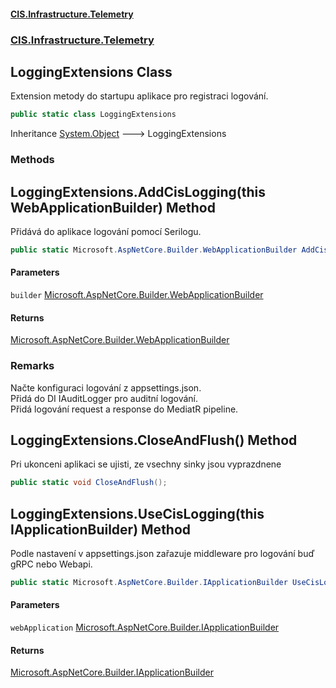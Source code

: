 #### [CIS.Infrastructure.Telemetry](index.md 'index')
### [CIS.Infrastructure.Telemetry](CIS.Infrastructure.Telemetry.md 'CIS.Infrastructure.Telemetry')

## LoggingExtensions Class

Extension metody do startupu aplikace pro registraci logování.

```csharp
public static class LoggingExtensions
```

Inheritance [System.Object](https://docs.microsoft.com/en-us/dotnet/api/System.Object 'System.Object') &#129106; LoggingExtensions
### Methods

<a name='CIS.Infrastructure.Telemetry.LoggingExtensions.AddCisLogging(thisMicrosoft.AspNetCore.Builder.WebApplicationBuilder)'></a>

## LoggingExtensions.AddCisLogging(this WebApplicationBuilder) Method

Přidává do aplikace logování pomocí Serilogu.

```csharp
public static Microsoft.AspNetCore.Builder.WebApplicationBuilder AddCisLogging(this Microsoft.AspNetCore.Builder.WebApplicationBuilder builder);
```
#### Parameters

<a name='CIS.Infrastructure.Telemetry.LoggingExtensions.AddCisLogging(thisMicrosoft.AspNetCore.Builder.WebApplicationBuilder).builder'></a>

`builder` [Microsoft.AspNetCore.Builder.WebApplicationBuilder](https://docs.microsoft.com/en-us/dotnet/api/Microsoft.AspNetCore.Builder.WebApplicationBuilder 'Microsoft.AspNetCore.Builder.WebApplicationBuilder')

#### Returns
[Microsoft.AspNetCore.Builder.WebApplicationBuilder](https://docs.microsoft.com/en-us/dotnet/api/Microsoft.AspNetCore.Builder.WebApplicationBuilder 'Microsoft.AspNetCore.Builder.WebApplicationBuilder')

### Remarks
Načte konfiguraci logování z appsettings.json.  
Přidá do DI IAuditLogger pro auditní logování.  
Přidá logování request a response do MediatR pipeline.

<a name='CIS.Infrastructure.Telemetry.LoggingExtensions.CloseAndFlush()'></a>

## LoggingExtensions.CloseAndFlush() Method

Pri ukonceni aplikaci se ujisti, ze vsechny sinky jsou vyprazdnene

```csharp
public static void CloseAndFlush();
```

<a name='CIS.Infrastructure.Telemetry.LoggingExtensions.UseCisLogging(thisMicrosoft.AspNetCore.Builder.IApplicationBuilder)'></a>

## LoggingExtensions.UseCisLogging(this IApplicationBuilder) Method

Podle nastavení v appsettings.json zařazuje middleware pro logování buď gRPC nebo Webapi.

```csharp
public static Microsoft.AspNetCore.Builder.IApplicationBuilder UseCisLogging(this Microsoft.AspNetCore.Builder.IApplicationBuilder webApplication);
```
#### Parameters

<a name='CIS.Infrastructure.Telemetry.LoggingExtensions.UseCisLogging(thisMicrosoft.AspNetCore.Builder.IApplicationBuilder).webApplication'></a>

`webApplication` [Microsoft.AspNetCore.Builder.IApplicationBuilder](https://docs.microsoft.com/en-us/dotnet/api/Microsoft.AspNetCore.Builder.IApplicationBuilder 'Microsoft.AspNetCore.Builder.IApplicationBuilder')

#### Returns
[Microsoft.AspNetCore.Builder.IApplicationBuilder](https://docs.microsoft.com/en-us/dotnet/api/Microsoft.AspNetCore.Builder.IApplicationBuilder 'Microsoft.AspNetCore.Builder.IApplicationBuilder')